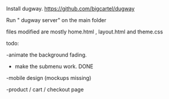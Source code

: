 Install dugway. https://github.com/bigcartel/dugway

Run " dugway server" on the main folder


files modified are mostly home.html , layout.html and theme.css 


todo: 


-animate the background fading.

- make the submenu work. DONE

-mobile design (mockups missing) 

-product / cart / checkout page
